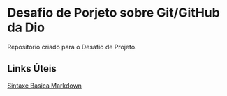 # Desafio de Porjeto sobre Git/GitHub da Dio
Repositorio criado para  o Desafio de Projeto.

## Links Úteis
[Sintaxe  Basica Markdown](https://www.markdownguide.org/basic-syntax/)

